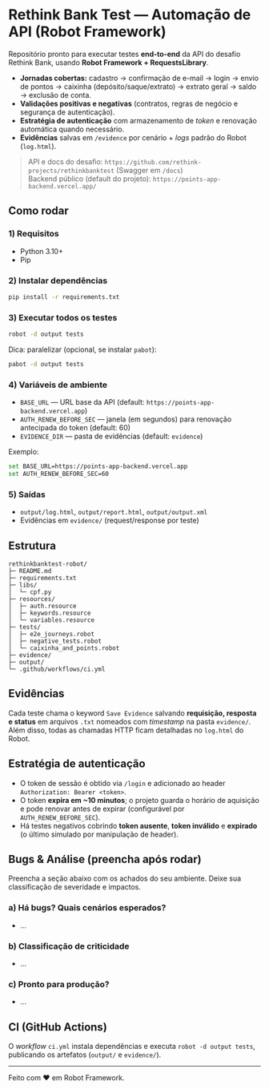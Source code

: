 # Rethink Bank Test — Automação de API (Robot Framework)

Repositório pronto para executar testes **end-to-end** da API do desafio Rethink Bank, usando **Robot Framework + RequestsLibrary**.

- **Jornadas cobertas:** cadastro → confirmação de e-mail → login → envio de pontos → caixinha (depósito/saque/extrato) → extrato geral → saldo → exclusão de conta.
- **Validações positivas e negativas** (contratos, regras de negócio e segurança de autenticação).
- **Estratégia de autenticação** com armazenamento de *token* e renovação automática quando necessário.
- **Evidências** salvas em `/evidence` por cenário + *logs* padrão do Robot (`log.html`).

> API e docs do desafio: `https://github.com/rethink-projects/rethinkbanktest` (Swagger em `/docs`)  
> Backend público (default do projeto): `https://points-app-backend.vercel.app/`

## Como rodar

### 1) Requisitos
- Python 3.10+
- Pip

### 2) Instalar dependências
```bash
pip install -r requirements.txt
```

### 3) Executar todos os testes
```bash
robot -d output tests
```
Dica: paralelizar (opcional, se instalar `pabot`):
```bash
pabot -d output tests
```

### 4) Variáveis de ambiente
- `BASE_URL` — URL base da API (default: `https://points-app-backend.vercel.app`)
- `AUTH_RENEW_BEFORE_SEC` — janela (em segundos) para renovação antecipada do token (default: 60)
- `EVIDENCE_DIR` — pasta de evidências (default: `evidence`)

Exemplo:
```bash
set BASE_URL=https://points-app-backend.vercel.app
set AUTH_RENEW_BEFORE_SEC=60
```

### 5) Saídas
- `output/log.html`, `output/report.html`, `output/output.xml`
- Evidências em `evidence/` (request/response por teste)

## Estrutura

```
rethinkbanktest-robot/
├─ README.md
├─ requirements.txt
├─ libs/
│  └─ cpf.py
├─ resources/
│  ├─ auth.resource
│  ├─ keywords.resource
│  └─ variables.resource
├─ tests/
│  ├─ e2e_journeys.robot
│  ├─ negative_tests.robot
│  └─ caixinha_and_points.robot
├─ evidence/
├─ output/
└─ .github/workflows/ci.yml
```

## Evidências

Cada teste chama o keyword `Save Evidence` salvando **requisição, resposta e status** em arquivos `.txt` nomeados com *timestamp* na pasta `evidence/`. Além disso, todas as chamadas HTTP ficam detalhadas no `log.html` do Robot.

## Estratégia de autenticação

- O token de sessão é obtido via `/login` e adicionado ao header `Authorization: Bearer <token>`.
- O token **expira em ~10 minutos**; o projeto guarda o horário de aquisição e pode renovar antes de expirar (configurável por `AUTH_RENEW_BEFORE_SEC`).
- Há testes negativos cobrindo **token ausente**, **token inválido** e **expirado** (o último simulado por manipulação de header).

## Bugs & Análise (preencha após rodar)

Preencha a seção abaixo com os achados do seu ambiente. Deixe sua classificação de severidade e impactos.

### a) Há bugs? Quais cenários esperados?
- …

### b) Classificação de criticidade
- …

### c) Pronto para produção?
- …

## CI (GitHub Actions)

O *workflow* `ci.yml` instala dependências e executa `robot -d output tests`, publicando os artefatos (`output/` e `evidence/`).

---

Feito com ❤️ em Robot Framework.

